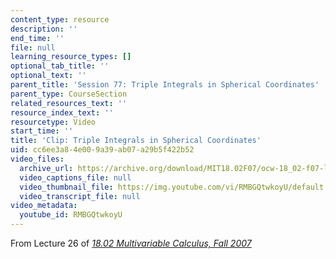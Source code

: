 ```yaml
---
content_type: resource
description: ''
end_time: ''
file: null
learning_resource_types: []
optional_tab_title: ''
optional_text: ''
parent_title: 'Session 77: Triple Integrals in Spherical Coordinates'
parent_type: CourseSection
related_resources_text: ''
resource_index_text: ''
resourcetype: Video
start_time: ''
title: 'Clip: Triple Integrals in Spherical Coordinates'
uid: cc6ee3a8-4e00-9a39-ab07-a29b5f422b52
video_files:
  archive_url: https://archive.org/download/MIT18.02F07/ocw-18_02-f07-lec26_300k.mp4
  video_captions_file: null
  video_thumbnail_file: https://img.youtube.com/vi/RMBGQtwkoyU/default.jpg
  video_transcript_file: null
video_metadata:
  youtube_id: RMBGQtwkoyU
---
```


From Lecture 26 of [_18.02 Multivariable Calculus, Fall 2007_](/courses/18-02-multivariable-calculus-fall-2007/pages/video-lectures)
